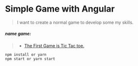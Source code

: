 # Simple Game with Angular

> I want to create a normal game to develop some my skills.

##### name game:

> - [The First Game is Tic Tac toe.](<(https://simplegamewithangular.firebaseapp.com/#/ox)>)

```
npm install or yarn
npm start or yarn start

```
